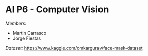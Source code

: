 # AI P6 - Computer Vision

*Members:*
- Martin Carrasco
- Jorge Fiestas

*Dataset:* https://www.kaggle.com/omkargurav/face-mask-dataset
